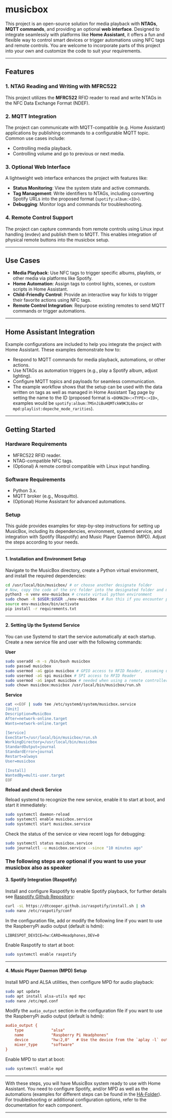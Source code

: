 # musicbox
This project is an open-source solution for media playback with **NTAGs**, **MQTT commands**, and providing an optional **web interface**. Designed to integrate seamlessly with platforms like **Home Assistant**, it offers a fun and flexible way to control smart devices or trigger automations using NFC tags and remote controls. 
You are welcome to incorporate parts of this project into your own and customize the code to suit your requirements.

---

## **Features**

### 1. **NTAG Reading and Writing with MFRC522**
This project utilizes the **MFRC522** RFID reader to read and write NTAGs in the NFC Data Exchange Format (NDEF).

### 2. **MQTT Integration**
The project can communicate with MQTT-compatible (e.g. Home Assistant) applications by publishing commands to a configurable MQTT topic. Common use cases include:
- Controlling media playback.
- Controlling volume and go to previous or next media.

### 3. **Optional Web Interface**
A lightweight web interface enhances the project with features like:
- **Status Monitoring**: View the system state and active commands.
- **Tag Management**: Write identifiers to NTAGs, including converting Spotify URLs into the proposed format (`spotify:album:<ID>`).
- **Debugging**: Monitor logs and commands for troubleshooting.

### 4. **Remote Control Support**
The project can capture commands from remote controls using Linux input handling (evdev) and publish them to MQTT. This enables integration of physical remote buttons into the musicbox setup.

---

## **Use Cases**
- **Media Playback**: Use NFC tags to trigger specific albums, playlists, or other media via platforms like Spotify.
- **Home Automation**: Assign tags to control lights, scenes, or custom scripts in Home Assistant.
- **Child-Friendly Control**: Provide an interactive way for kids to trigger their favorite actions using NFC tags.
- **Remote Control Integration**: Repurpose existing remotes to send MQTT commands or trigger automations.

---

## **Home Assistant Integration**
Example configurations are included to help you integrate the project with Home Assistant. These examples demonstrate how to:
- Respond to MQTT commands for media playback, automations, or other actions.
- Use NTAGs as automation triggers (e.g., play a Spotify album, adjust lighting).
- Configure MQTT topics and payloads for seamless communication.
- The example workflow shows that the setup can be used with the data written on tags as well as managed in Home Assistant Tag page by setting the name to the ID (proposed format is `<DOMAIN>:<TYPE>:<ID>`, examples would be `spotify:album:7MSnJiBuHQMTckW9K3L6bu` or `mpd:playlist:depeche_mode_rarities`). 

---

## **Getting Started**

### **Hardware Requirements**
- MFRC522 RFID reader.
- NTAG-compatible NFC tags.
- (Optional) A remote control compatible with Linux input handling.

### **Software Requirements**
- Python 3.x.
- MQTT broker (e.g., Mosquitto).
- (Optional) Home Assistant for advanced automations.

### **Setup**

This guide provides examples for step-by-step instructions for setting up MusicBox, including its dependencies, environment, systemd service, and integration with Spotify (Raspotify) and Music Player Daemon (MPD). Adjust the steps according to your needs.

---

#### **1. Installation and Environment Setup**

Navigate to the MusicBox directory, create a Python virtual environment, and install the required dependencies:

```bash
cd /usr/local/bin/musicbox/ # or choose another designate folder
# Now, copy the code of the src folder into the designated folder and modify the run.sh script to match your environment and needs.
python3 -m venv env-musicbox # create virtual python environment
sudo chown -R $USER:$USER ./env-musicbox  # Run this if you encounter permission issues
source env-musicbox/bin/activate
pip install -r requirements.txt
```

---

#### **2. Setting Up the Systemd Service**

You can use Systemd to start the service automatically at each startup. Create a new service file and user with the following commands:

**User**
```bash
sudo useradd -m -s /bin/bash musicbox
sudo passwd musicbox
sudo usermod -aG gpio musicbox # GPIO access to RFID Reader, assuming using a MFRC522 over GPIO
sudo usermod -aG spi musicbox # SPI access to RFID Reader
sudo usermod -aG input musicbox # needed when using a remote controller
sudo chown musicbox:musicbox /usr/local/bin/musicbox/run.sh
```

**Service**
```bash
cat <<EOF | sudo tee /etc/systemd/system/musicbox.service
[Unit]
Description=MusicBox
After=network-online.target
Wants=network-online.target

[Service]
ExecStart=/usr/local/bin/musicbox/run.sh
WorkingDirectory=/usr/local/bin/musicbox
StandardOutput=journal
StandardError=journal
Restart=always
User=musicbox

[Install]
WantedBy=multi-user.target
EOF
```

**Reload and check Service**

Reload systemd to recognize the new service, enable it to start at boot, and start it immediately:
```bash
sudo systemctl daemon-reload
sudo systemctl enable musicbox.service
sudo systemctl start musicbox.service
```

Check the status of the service or view recent logs for debugging:
```bash
sudo systemctl status musicbox.service
sudo journalctl -u musicbox.service --since "10 minutes ago"
```

### The following steps are optional if you want to use your musicbox also as speaker

#### **3. Spotify Integration (Raspotify)**

Install and configure Raspotify to enable Spotify playback, for further details see [Raspotify Github Repository](https://github.com/dtcooper/raspotify):

```bash
curl -sL https://dtcooper.github.io/raspotify/install.sh | sh
sudo nano /etc/raspotify/conf
```

In the configuration file, add or modify the following line if you want to use the RaspberryPi audio output (default is hdmi):

```
LIBRESPOT_DEVICE=hw:CARD=Headphones,DEV=0
```

Enable Raspotify to start at boot:

```bash
sudo systemctl enable raspotify
```

---

#### **4. Music Player Daemon (MPD) Setup**

Install MPD and ALSA utilities, then configure MPD for audio playback:

```bash
sudo apt update
sudo apt install alsa-utils mpd mpc
sudo nano /etc/mpd.conf
```

Modify the `audio_output` section in the configuration file if you want to use the RaspberryPi audio output (default is hdmi):

```ini
audio_output {
    type            "alsa"
    name            "Raspberry Pi Headphones"
    device          "hw:2,0"   # Use the device from the `aplay -l` output
    mixer_type      "software"
}
```

Enable MPD to start at boot:

```bash
sudo systemctl enable mpd
```

---

With these steps, you will have MusicBox system ready to use with Home Assistant. You need to configure Spotify, and/or MPD as well as the automations (examples for different steps can be found in the [HA-Folder](./ha)). For troubleshooting or additional configuration options, refer to the documentation for each component.


---
